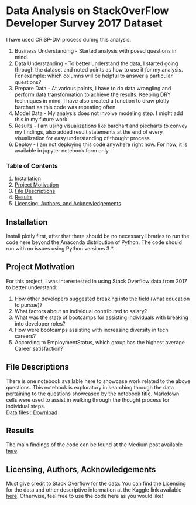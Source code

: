 
# Data Analysis on StackOverFlow Developer Survey 2017 Dataset
I have used CRISP-DM process during this analysis. 
1. Business Understanding - Started analysis with posed questions in mind.
2. Data Understanding - To better understand the data, I started going through the dataset and noted points as how to use it for my analysis. For example: which columns will be helpful to answer a particular questions?
3. Prepare Data - At various points, I have to do data wrangling and perform data transformation to achieve the results. Keeping DRY techniques in mind, I have also created a function to draw plotly barchart as this code was repeating often.
4. Model Data - My analysis does not involve modeling step. I might add this in my future work.
5. Results - I am using visualizations like barchart and piecharts to convey my findings, also added result statements at the end of every visualization for easy understanding of thought process.
6. Deploy - I am not deploying this code anywhere right now. For now, it is available in jupyter notebook form only.


 


### Table of Contents

1. [Installation](#installation)
2. [Project Motivation](#motivation)
3. [File Descriptions](#files)
4. [Results](#results)
5. [Licensing, Authors, and Acknowledgements](#licensing) 
<!--3. [File Descriptions](#files)
4. [Results](#results) -->

## Installation <a name="installation"></a>

Install plotly first, after that there should be no necessary libraries to run the code here beyond the Anaconda distribution of Python.  The code should run with no issues using Python versions 3.*.

## Project Motivation<a name="motivation"></a>

For this project, I was interestested in using Stack Overflow data from 2017 to better understand:

1. How other developers suggested breaking into the field (what education to pursue)?
2. What factors about an individual contributed to salary?
3. What was the state of bootcamps for assisting individuals with breaking into developer roles?
4. How were bootcamps assisting with increasing diversity in tech careers?
5. According to EmploymentStatus, which group has the highest average Career satisfaction?


## File Descriptions <a name="files"></a>

There is one notebook available here to showcase work related to the above questions.  This notebook is exploratory in searching through the data pertaining to the questions showcased by the notebook title.  Markdown cells were used to assist in walking through the thought process for individual steps.  
Data files : [Download](https://www.kaggle.com/stackoverflow/so-survey-2017#survey_results_public.csv)


## Results<a name="results"></a>

The main findings of the code can be found at the Medium post available [here](https://medium.com/@monika.bagyal/how-to-perform-data-analysis-using-the-crisp-dm-approach-201708f220b2).

## Licensing, Authors, Acknowledgements<a name="licensing"></a>

Must give credit to Stack Overflow for the data.  You can find the Licensing for the data and other descriptive information at the Kaggle link available [here](https://www.kaggle.com/stackoverflow/so-survey-2017/data).  Otherwise, feel free to use the code here as you would like! 
